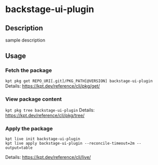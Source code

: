 # backstage-ui-plugin

## Description
sample description

## Usage

### Fetch the package
`kpt pkg get REPO_URI[.git]/PKG_PATH[@VERSION] backstage-ui-plugin`
Details: https://kpt.dev/reference/cli/pkg/get/

### View package content
`kpt pkg tree backstage-ui-plugin`
Details: https://kpt.dev/reference/cli/pkg/tree/

### Apply the package
```
kpt live init backstage-ui-plugin
kpt live apply backstage-ui-plugin --reconcile-timeout=2m --output=table
```
Details: https://kpt.dev/reference/cli/live/
